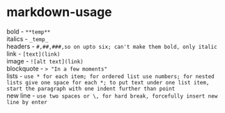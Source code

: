 # markdown-usage

bold - `**temp**`\
italics - `_temp_`\
headers - `#,##,###,so on upto six; can't make them bold, only italic`\
link - `[text](link)`\
image - `![alt text](link)`\
blockquote - `> "In a few moments"`\
lists - `use * for each item; for ordered list use numbers; for nested lists give one space for each *; to put text under one list item, start the paragraph with one indent further than point`\
new line - `use two spaces or \, for hard break, forcefully insert new line by enter`

